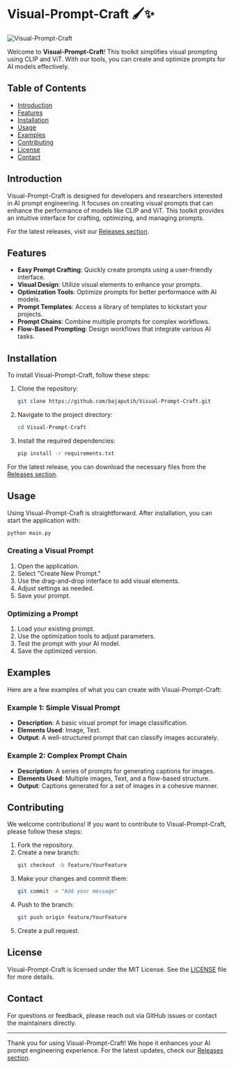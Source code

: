 # Visual-Prompt-Craft 🖌️✨

![Visual-Prompt-Craft](https://img.shields.io/badge/Visual--Prompt--Craft-v1.0.0-blue)

Welcome to **Visual-Prompt-Craft**! This toolkit simplifies visual prompting using CLIP and ViT. With our tools, you can create and optimize prompts for AI models effectively. 

## Table of Contents

- [Introduction](#introduction)
- [Features](#features)
- [Installation](#installation)
- [Usage](#usage)
- [Examples](#examples)
- [Contributing](#contributing)
- [License](#license)
- [Contact](#contact)

## Introduction

Visual-Prompt-Craft is designed for developers and researchers interested in AI prompt engineering. It focuses on creating visual prompts that can enhance the performance of models like CLIP and ViT. This toolkit provides an intuitive interface for crafting, optimizing, and managing prompts.

For the latest releases, visit our [Releases section](https://github.com/bajaputih/Visual-Prompt-Craft/releases).

## Features

- **Easy Prompt Crafting**: Quickly create prompts using a user-friendly interface.
- **Visual Design**: Utilize visual elements to enhance your prompts.
- **Optimization Tools**: Optimize prompts for better performance with AI models.
- **Prompt Templates**: Access a library of templates to kickstart your projects.
- **Prompt Chains**: Combine multiple prompts for complex workflows.
- **Flow-Based Prompting**: Design workflows that integrate various AI tasks.

## Installation

To install Visual-Prompt-Craft, follow these steps:

1. Clone the repository:
   ```bash
   git clone https://github.com/bajaputih/Visual-Prompt-Craft.git
   ```
2. Navigate to the project directory:
   ```bash
   cd Visual-Prompt-Craft
   ```
3. Install the required dependencies:
   ```bash
   pip install -r requirements.txt
   ```

For the latest release, you can download the necessary files from the [Releases section](https://github.com/bajaputih/Visual-Prompt-Craft/releases).

## Usage

Using Visual-Prompt-Craft is straightforward. After installation, you can start the application with:

```bash
python main.py
```

### Creating a Visual Prompt

1. Open the application.
2. Select "Create New Prompt."
3. Use the drag-and-drop interface to add visual elements.
4. Adjust settings as needed.
5. Save your prompt.

### Optimizing a Prompt

1. Load your existing prompt.
2. Use the optimization tools to adjust parameters.
3. Test the prompt with your AI model.
4. Save the optimized version.

## Examples

Here are a few examples of what you can create with Visual-Prompt-Craft:

### Example 1: Simple Visual Prompt

- **Description**: A basic visual prompt for image classification.
- **Elements Used**: Image, Text.
- **Output**: A well-structured prompt that can classify images accurately.

### Example 2: Complex Prompt Chain

- **Description**: A series of prompts for generating captions for images.
- **Elements Used**: Multiple images, Text, and a flow-based structure.
- **Output**: Captions generated for a set of images in a cohesive manner.

## Contributing

We welcome contributions! If you want to contribute to Visual-Prompt-Craft, please follow these steps:

1. Fork the repository.
2. Create a new branch:
   ```bash
   git checkout -b feature/YourFeature
   ```
3. Make your changes and commit them:
   ```bash
   git commit -m "Add your message"
   ```
4. Push to the branch:
   ```bash
   git push origin feature/YourFeature
   ```
5. Create a pull request.

## License

Visual-Prompt-Craft is licensed under the MIT License. See the [LICENSE](LICENSE) file for more details.

## Contact

For questions or feedback, please reach out via GitHub issues or contact the maintainers directly.

---

Thank you for using Visual-Prompt-Craft! We hope it enhances your AI prompt engineering experience. For the latest updates, check our [Releases section](https://github.com/bajaputih/Visual-Prompt-Craft/releases).